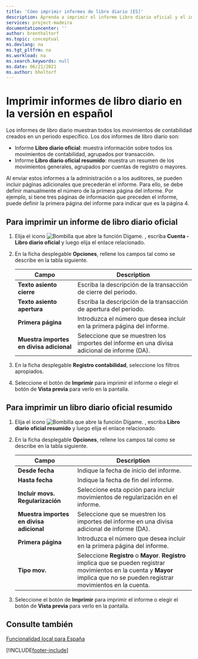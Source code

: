 ```yaml
---
title: 'Cómo imprimir informes de libro diario [ES]'
description: Aprenda a imprimir el informe Libro diario oficial y el informe del Libro diario oficial resumido con la versión en español de Business Central.
services: project-madeira
documentationcenter: ''
author: brentholtorf
ms.topic: conceptual
ms.devlang: na
ms.tgt_pltfrm: na
ms.workload: na
ms.search.keywords: null
ms.date: 06/21/2021
ms.author: bholtorf
---
```

# <a name="print-account-book-reports-in-the-spanish-version"></a>Imprimir informes de libro diario en la versión en español
Los informes de libro diario muestran todos los movimientos de contabilidad creados en un periodo específico. Los dos informes de libro diario son:  

- Informe **Libro diario oficial**: muestra información sobre todos los movimientos de contabilidad, agrupados por transacción.  
- Informe **Libro diario oficial resumido**: muestra un resumen de los movimientos generales, agrupados por cuentas de registro o mayores.  

Al enviar estos informes a la administración o a los auditores, se pueden incluir páginas adicionales que precederán el informe. Para ello, se debe definir manualmente el número de la primera página del informe. Por ejemplo, si tiene tres páginas de información que preceden el informe, puede definir la primera página del informe para indicar que es la página 4.  

## <a name="to-print-an-official-account-book-report"></a>Para imprimir un informe de libro diario oficial

1.  Elija el icono ![Bombilla que abre la función Dígame.](../../media/ui-search/search_small.png "Dígame qué desea hacer") , escriba **Cuenta - Libro diario oficial** y luego elija el enlace relacionado.  
2.  En la ficha desplegable **Opciones**, rellene los campos tal como se describe en la tabla siguiente.  

    |Campo|Description|  
    |---------------------------------|---------------------------------------|  
    |**Texto asiento cierre**|Escriba la descripción de la transacción de cierre del periodo.|  
    |**Texto asiento apertura**|Escriba la descripción de la transacción de apertura del periodo.|  
    |**Primera página**|Introduzca el número que desea incluir en la primera página del informe.|  
    |**Muestra importes en divisa adicional**|Seleccione que se muestren los importes del informe en una divisa adicional de informe (DA).|  

3.  En la ficha desplegable **Registro contabilidad**, seleccione los filtros apropiados.  
4.  Seleccione el botón de **Imprimir** para imprimir el informe o elegir el botón de **Vista previa** para verlo en la pantalla.  

## <a name="to-print-an-official-account-summarized-book-report"></a>Para imprimir un libro diario oficial resumido

1.  Elija el icono ![Bombilla que abre la función Dígame.](../../media/ui-search/search_small.png "Dígame qué desea hacer") , escriba **Libro diario oficial resumido** y luego elija el enlace relacionado.  
2.  En la ficha desplegable **Opciones**, rellene los campos tal como se describe en la tabla siguiente.  

    |Campo|Description|  
    |---------------------------------|---------------------------------------|  
    |**Desde fecha**|Indique la fecha de inicio del informe.|  
    |**Hasta fecha**|Indique la fecha de fin del informe.|  
    |**Incluir movs. Regularización**|Seleccione esta opción para incluir movimientos de regularización en el informe.|  
    |**Muestra importes en divisa adicional**|Seleccione que se muestren los importes del informe en una divisa adicional de informe (DA).|  
    |**Primera página**|Introduzca el número que desea incluir en la primera página del informe.|  
    |**Tipo mov.**|Seleccione **Registro** o **Mayor**. **Registro** implica que se pueden registrar movimientos en la cuenta y **Mayor** implica que no se pueden registrar movimientos en la cuenta.|  

3.  Seleccione el botón de **Imprimir** para imprimir el informe o elegir el botón de **Vista previa** para verlo en la pantalla.  

## <a name="see-also"></a>Consulte también
 [Funcionalidad local para España](spain-local-functionality.md)


[!INCLUDE[footer-include](../../includes/footer-banner.md)]
